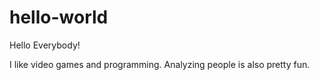 hello-world
===========

Hello Everybody!

I like video games and programming. Analyzing people is also pretty fun.
